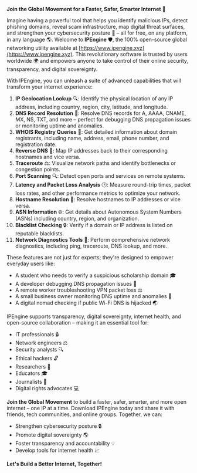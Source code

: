 **Join the Global Movement for a Faster, Safer, Smarter Internet 🚀**

Imagine having a powerful tool that helps you identify malicious IPs, detect phishing domains, reveal scam infrastructure, map digital threat surfaces, and strengthen your cybersecurity posture 🔐 – all for free, on any platform, in any language 🌎. Welcome to **IPEngine** 🛡️, the 100% open-source global networking utility available at [https://www.ipengine.xyz](https://www.ipengine.xyz). This revolutionary software is trusted by users worldwide 🌍 and empowers anyone to take control of their online security, transparency, and digital sovereignty.

With IPEngine, you can unleash a suite of advanced capabilities that will transform your internet experience:

1.  **IP Geolocation Lookup** 🔍: Identify the physical location of any IP address, including country, region, city, latitude, and longitude.
2.  **DNS Record Resolution** 📡: Resolve DNS records for A, AAAA, CNAME, MX, NS, TXT, and more – perfect for debugging DNS propagation issues or monitoring uptime and anomalies.
3.  **WHOIS Registry Queries** 🔑: Get detailed information about domain registrants, including name, address, email, phone number, and registration date.
4.  **Reverse DNS** 🔄: Map IP addresses back to their corresponding hostnames and vice versa.
5.  **Traceroute** ⚖️: Visualize network paths and identify bottlenecks or congestion points.
6.  **Port Scanning** 🔍: Detect open ports and services on remote systems.
7.  **Latency and Packet Loss Analysis** 🕒: Measure round-trip times, packet loss rates, and other performance metrics to optimize your network.
8.  **Hostname Resolution** 📡: Resolve hostnames to IP addresses or vice versa.
9.  **ASN Information** 🌐: Get details about Autonomous System Numbers (ASNs) including country, region, and organization.
10. **Blacklist Checking** 🔒: Verify if a domain or IP address is listed on reputable blacklists.
11. **Network Diagnostics Tools** 🔧: Perform comprehensive network diagnostics, including ping, traceroute, DNS lookup, and more.

These features are not just for experts; they're designed to empower everyday users like:

*   A student who needs to verify a suspicious scholarship domain 🎓
*   A developer debugging DNS propagation issues 🤔
*   A remote worker troubleshooting VPN packet loss ⚖️
*   A small business owner monitoring DNS uptime and anomalies 💼
*   A digital nomad checking if public Wi-Fi DNS is hijacked 🌏

IPEngine supports transparency, digital sovereignty, internet health, and open-source collaboration – making it an essential tool for:

*   IT professionals 🔒
*   Network engineers ⚖️
*   Security analysts 🔍
*   Ethical hackers 🔓
*   Researchers 🔬
*   Educators 🎓
*   Journalists 📰
*   Digital rights advocates 💻

**Join the Global Movement** to build a faster, safer, smarter, and more open internet – one IP at a time. Download IPEngine today and share it with friends, tech communities, and online groups. Together, we can:

*   Strengthen cybersecurity posture 🔒
*   Promote digital sovereignty 🌎
*   Foster transparency and accountability 💡
*   Develop tools for internet health 📈

**Let's Build a Better Internet, Together!**